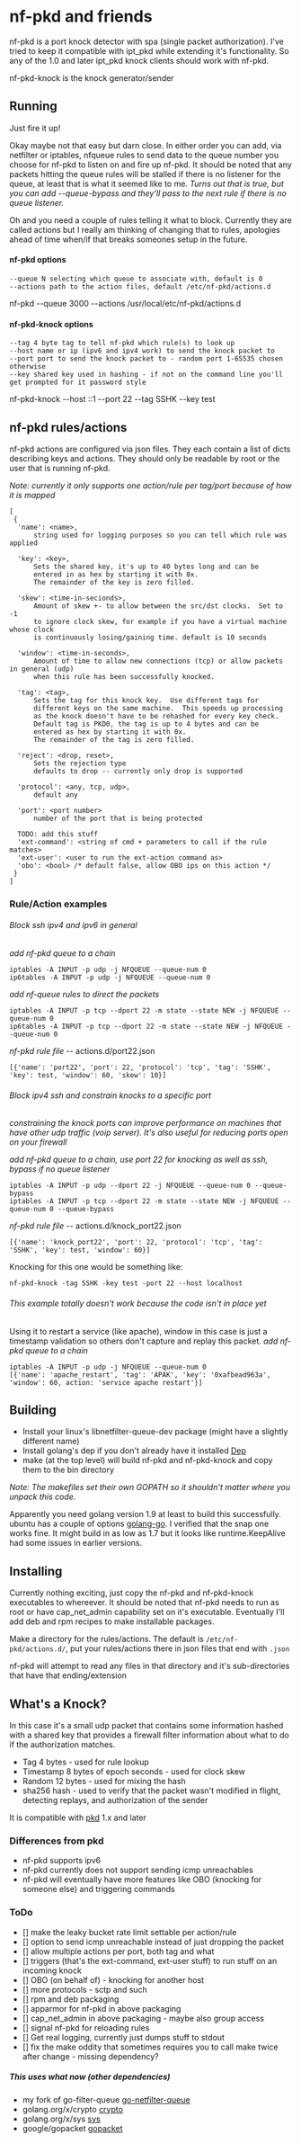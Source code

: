 # nf-pkd and friends

nf-pkd is a port knock detector with spa (single packet authorization).  I've tried to keep it compatible with ipt\_pkd while extending it's functionality. So any of the 1.0 and later ipt\_pkd knock clients should work with nf-pkd.

nf-pkd-knock is the knock generator/sender

## Running

Just fire it up!

Okay maybe not that easy but darn close.  In either order you can add, via netfilter or iptables, nfqueue rules to send data to the queue number you choose for nf-pkd to listen on and fire up nf-pkd.  It should be noted that any packets hitting the queue rules will be stalled if there is no listener for the queue, at least that is what it seemed like to me. *Turns out that is true, but you can add --queue-bypass and they'll pass to the next rule if there is no queue listener.*

Oh and you need a couple of rules telling it what to block.  Currently they are called actions but I really am thinking of changing that to rules, apologies ahead of time when/if that breaks someones setup in the future.

#### nf-pkd options
```
--queue N selecting which queue to associate with, default is 0
--actions path to the action files, default /etc/nf-pkd/actions.d
 ```
 nf-pkd --queue 3000 --actions /usr/local/etc/nf-pkd/actions.d

#### nf-pkd-knock options
```
--tag 4 byte tag to tell nf-pkd which rule(s) to look up
--host name or ip (ipv6 and ipv4 work) to send the knock packet to
--port port to send the knock packet to - random port 1-65535 chosen otherwise
--key shared key used in hashing - if not on the command line you'll get prompted for it password style
 ```

  nf-pkd-knock --host ::1 --port 22 --tag SSHK --key test

## nf-pkd rules/actions
nf-pkd actions are configured via json files.  They each contain a list of dicts describing keys and actions.
They should only be readable by root or the user that is running nf-pkd.

*Note: currently it only supports one action/rule per tag/port because of how it is mapped*
```
[
 {
  'name': <name>,
      string used for logging purposes so you can tell which rule was applied

  'key': <key>,
      Sets the shared key, it's up to 40 bytes long and can be
      entered in as hex by starting it with 0x.
      The remainder of the key is zero filled.

  'skew': <time-in-secionds>,
      Amount of skew +- to allow between the src/dst clocks.  Set to -1
      to ignore clock skew, for example if you have a virtual machine whose clock
      is continuously losing/gaining time. default is 10 seconds

  'window': <time-in-seconds>,
      Amount of time to allow new connections (tcp) or allow packets in general (udp)
      when this rule has been successfully knocked.

  'tag': <tag>,
      Sets the tag for this knock key.  Use different tags for
      different keys on the same machine.  This speeds up processing
      as the knock doesn't have to be rehashed for every key check.
      Default tag is PKD0, the tag is up to 4 bytes and can be
      entered as hex by starting it with 0x.
      The remainder of the tag is zero filled.

  'reject': <drop, reset>,
      Sets the rejection type
      defaults to drop -- currently only drop is supported

  'protocol': <any, tcp, udp>,
      default any

  'port': <port number>
      number of the port that is being protected

  TODO: add this stuff
  'ext-command': <string of cmd + parameters to call if the rule matches>
  'ext-user': <user to run the ext-action command as>
  'obo': <bool> /* default false, allow OBO ips on this action */
 }
]
```
### Rule/Action examples
###### Block ssh ipv4 and ipv6 in general
*add nf-pkd queue to a chain*
```
iptables -A INPUT -p udp -j NFQUEUE --queue-num 0
ip6tables -A INPUT -p udp -j NFQUEUE --queue-num 0
```
*add nf-queue rules to direct the packets*
```
iptables -A INPUT -p tcp --dport 22 -m state --state NEW -j NFQUEUE --queue-num 0
ip6tables -A INPUT -p tcp --dport 22 -m state --state NEW -j NFQUEUE --queue-num 0
```
*nf-pkd rule file* -- actions.d/port22.json
```
[{'name': 'port22', 'port': 22, 'protocol': 'tcp', 'tag': 'SSHK', 'key': test, 'window': 60, 'skew': 10}]
```

###### Block ipv4 ssh and constrain knocks to a specific port
*constraining the knock ports can improve performance on machines that have other udp traffic (voip server).
It's also useful for reducing ports open on your firewall*

*add nf-pkd queue to a chain, use port 22 for knocking as well as ssh, bypass if no queue listener*
```
iptables -A INPUT -p udp --dport 22 -j NFQUEUE --queue-num 0 --queue-bypass
iptables -A INPUT -p tcp --dport 22 -m state --state NEW -j NFQUEUE --queue-num 0 --queue-bypass
```
*nf-pkd rule file* -- actions.d/knock_port22.json
```
[{'name': 'knock_port22', 'port': 22, 'protocol': 'tcp', 'tag': 'SSHK', 'key': test, 'window': 60}]
```
Knocking for this one would be something like:

 `nf-pkd-knock -tag SSHK -key test -port 22 --host localhost`


###### This example totally doesn't work because the code isn't in place yet
Using it to restart a service (like apache), window in this case is just a timestamp validation so others don't capture and replay this packet.
*add nf-pkd queue to a chain*
```
iptables -A INPUT -p udp -j NFQUEUE --queue-num 0
[{'name': 'apache_restart', 'tag': 'APAK', 'key': '0xafbead963a', 'window': 60, action: 'service apache restart'}]
```


## Building
* Install your linux's libnetfilter-queue-dev package (might have a slightly different name)
* Install golang's dep if you don't already have it installed [Dep](https://github.com/golang/dep)
* make (at the top level) will build nf-pkd and nf-pkd-knock and copy them to the bin directory

*Note: The makefiles set their own GOPATH so it shouldn't matter where you unpack this code.*

Apparently you need golang version 1.9 at least to build this successfully.  ubuntu has a couple of options [golang-go](https://github.com/golang/go/wiki/Ubuntu).  I verified that the snap one works fine.  It might build in as low as 1.7 but it looks like runtime.KeepAlive had some issues in earlier versions.

## Installing
Currently nothing exciting, just copy the nf-pkd and nf-pkd-knock executables to whereever.  It should be noted that nf-pkd needs to run as root or have cap_net_admin capability set on it's executable.  Eventually I'll add deb and rpm recipes to make installable packages.

Make a directory for the rules/actions. The default is `/etc/nf-pkd/actions.d/`, put your rules/actions there in json files that end with `.json`

nf-pkd will attempt to read any files in that directory and it's sub-directories that have that ending/extension

## What's a Knock?

In this case it's a small udp packet that contains some information hashed with a shared key that provides a firewall filter information about what to do if the authorization matches.

* Tag 4 bytes - used for rule lookup
* Timestamp 8 bytes of epoch seconds - used for clock skew
* Random 12 bytes - used for mixing the hash
* sha256 hash - used to verify that the packet wasn't modified in flight, detecting replays, and authorization of the sender

It is compatible with [pkd](https://github.com/estabroo/pkd) 1.x and later

### Differences from pkd
* nf-pkd supports ipv6
* nf-pkd currently does not support sending icmp unreachables
* nf-pkd will eventually have more features like OBO (knocking for someone else) and triggering commands

### ToDo
- [] make the leaky bucket rate limit settable per action/rule
- [] option to send icmp unreachable instead of just dropping the packet
- [] allow multiple actions per port, both tag and what
- [] triggers (that's the ext-command, ext-user stuff) to run stuff on an incoming knock
- [] OBO (on behalf of) - knocking for another host
- [] more protocols - sctp and such
- [] rpm and deb packaging
- [] apparmor for nf-pkd in above packaging
- [] cap_net_admin in above packaging - maybe also group access
- [] signal nf-pkd for reloading rules
- [] Get real logging, currently just dumps stuff to stdout
- [] fix the make oddity that sometimes requires you to call make twice after change - missing dependency?

##### This uses what now (other dependencies)
* my fork of go-filter-queue [go-netfilter-queue](https://github.com/AkihiroSuda/go-netfilter-queue)
* golang.org/x/crypto [crypto](https://godoc.org/golang.org/x/crypto)
* golang.org/x/sys [sys](https://godoc.org/golang.org/x/sys)
* google/gopacket [gopacket](https://github.com/google/gopacket/)
